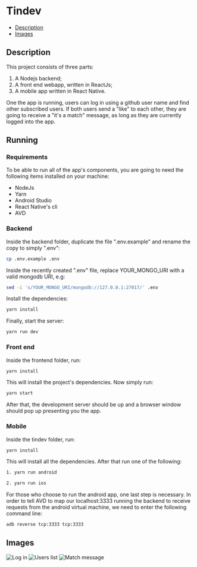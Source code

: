 # Tindev

 - [Description](#description)
 - [Images](#images)

<h2 id="description" name=description>Description</h2>

This project consists of three parts:

1. A Nodejs backend;
2. A front end webapp, written in ReactJs;
3. A mobile app written in React Native.

One the app is running, users can log in using a github user name and find other subscribed users. If both users send a "like" to each other, they are going to receive a "it's a match" message, as long as they are currently logged into the app.

<h2 id="running" name=running>Running</h2>

### Requirements

To be able to run all of the app's components, you are going to need the following items installed on your machine:

 - NodeJs
 - Yarn
 - Android Studio
 - React Native's cli
 - AVD

### Backend

Inside the backend folder, duplicate the file ".env.example" and rename the copy to simply ".env":
```bash
cp .env.example .env
```

Inside the recently created ".env" file, replace YOUR_MONGO_URI with a valid mongodb URI, e.g:
```bash
sed -i 's/YOUR_MONGO_URI/mongodb://127.0.0.1:27017/' .env
```

Install the dependencies: 
```bash
yarn install
```
Finally, start the server:
```bash
yarn run dev
```

### Front end

Inside the frontend folder, run:
```bash
yarn install
```
This will install the project's dependencies. Now simply run:
```bash
yarn start
```
After that, the development server should be up and a browser window should pop up presenting you the app.

### Mobile

Inside the tindev folder, run:
```bash
yarn install
```
This will install all the dependencies. After that run one of the following:
```bash
1. yarn run android
```

```bash
2. yarn run ios
```
For those who choose to run the android app, one last step is necessary. In order to tell AVD to map our localhost:3333 running the backend to receive requests from the android virtual machine, we need to enter the following command line:
```bash
adb reverse tcp:3333 tcp:3333
```

<h2 id="images" name=images>Images</h2>

<img src="./.docs/log.png" alt="Log in"/>
<img src="./.docs/list.png" alt="Users list"/>
<img src="./.docs/match.png" alt="Match message"/>